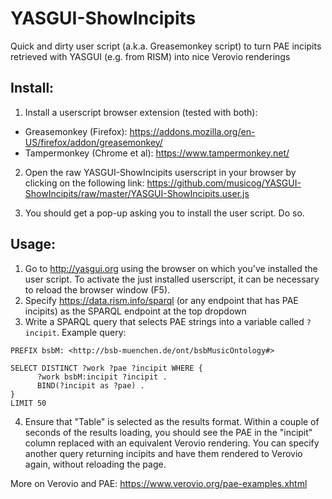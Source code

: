 # YASGUI-ShowIncipits
Quick and dirty user script (a.k.a. Greasemonkey script) to turn PAE incipits retrieved with YASGUI (e.g. from RISM) into nice Verovio renderings

## Install:
1. Install a userscript browser extension (tested with both):
  * Greasemonkey (Firefox): https://addons.mozilla.org/en-US/firefox/addon/greasemonkey/
  * Tampermonkey (Chrome et al): https://www.tampermonkey.net/
  
2. Open the raw YASGUI-ShowIncipits userscript in your browser by clicking on the following link: https://github.com/musicog/YASGUI-ShowIncipits/raw/master/YASGUI-ShowIncipits.user.js

3. You should get a pop-up asking you to install the user script. Do so. 

## Usage:
1. Go to http://yasgui.org using the browser on which you've installed the user script. To activate the just installed userscript, it can be necessary to reload the browser window (F5).
2. Specify https://data.rism.info/sparql (or any endpoint that has PAE incipits) as the SPARQL endpoint at the top dropdown
3. Write a SPARQL query that selects PAE strings into a variable called `?incipit`. Example query:
```
PREFIX bsbM: <http://bsb-muenchen.de/ont/bsbMusicOntology#>

SELECT DISTINCT ?work ?pae ?incipit WHERE {
      ?work bsbM:incipit ?incipit .
      BIND(?incipit as ?pae) .
}
LIMIT 50
```
4. Ensure that "Table" is selected as the results format. Within a couple of seconds of the results loading, you should see the PAE in the "incipit" column replaced with an equivalent Verovio rendering. You can specify another query returning incipits and have them rendered to Verovio again, without reloading the page.

More on Verovio and PAE: https://www.verovio.org/pae-examples.xhtml
